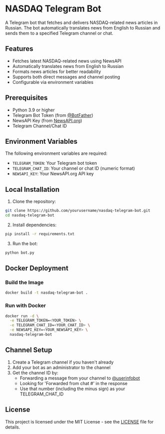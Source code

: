 # NASDAQ Telegram Bot

A Telegram bot that fetches and delivers NASDAQ-related news articles in Russian. The bot automatically translates news from English to Russian and sends them to a specified Telegram channel or chat.

## Features

- Fetches latest NASDAQ-related news using NewsAPI
- Automatically translates news from English to Russian
- Formats news articles for better readability
- Supports both direct messages and channel posting
- Configurable via environment variables

## Prerequisites

- Python 3.9 or higher
- Telegram Bot Token (from [@BotFather](https://t.me/botfather))
- NewsAPI Key (from [NewsAPI.org](https://newsapi.org))
- Telegram Channel/Chat ID

## Environment Variables

The following environment variables are required:

- `TELEGRAM_TOKEN`: Your Telegram bot token
- `TELEGRAM_CHAT_ID`: Your channel or chat ID (numeric format)
- `NEWSAPI_KEY`: Your NewsAPI.org API key

## Local Installation

1. Clone the repository:
```bash
git clone https://github.com/yourusername/nasdaq-telegram-bot.git
cd nasdaq-telegram-bot
```

2. Install dependencies:
```bash
pip install -r requirements.txt
```

3. Run the bot:
```bash
python bot.py
```

## Docker Deployment

### Build the Image
```bash
docker build -t nasdaq-telegram-bot .
```

### Run with Docker
```bash
docker run -d \
  -e TELEGRAM_TOKEN=<YOUR_TOKEN> \
  -e TELEGRAM_CHAT_ID=<YOUR_CHAT_ID> \
  -e NEWSAPI_KEY=<YOUR_NEWSAPI_KEY> \
  nasdaq-telegram-bot
```

## Channel Setup

1. Create a Telegram channel if you haven't already
2. Add your bot as an administrator to the channel
3. Get the channel ID by:
   - Forwarding a message from your channel to [@userinfobot](https://t.me/userinfobot)
   - Looking for 'Forwarded from chat #<number>' in the response
   - Use that number (including the minus sign) as your TELEGRAM_CHAT_ID

## License

This project is licensed under the MIT License - see the [LICENSE](LICENSE) file for details.